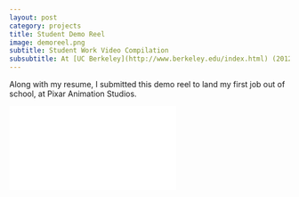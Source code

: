 ```yaml
---
layout: post
category: projects
title: Student Demo Reel
image: demoreel.png
subtitle: Student Work Video Compilation
subsubtitle: At [UC Berkeley](http://www.berkeley.edu/index.html) (2012)
---
```

Along with my resume, I submitted this demo reel to land my first job out of
school, at Pixar Animation Studios.

<iframe class="video"
  src="//www.youtube.com/embed/tqh37JAdCp0"
  frameborder="0"
  allowfullscreen></iframe>
